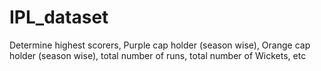 # IPL_dataset
Determine highest scorers, Purple cap holder (season wise), Orange cap holder (season wise), total number of runs, total number of Wickets, etc
